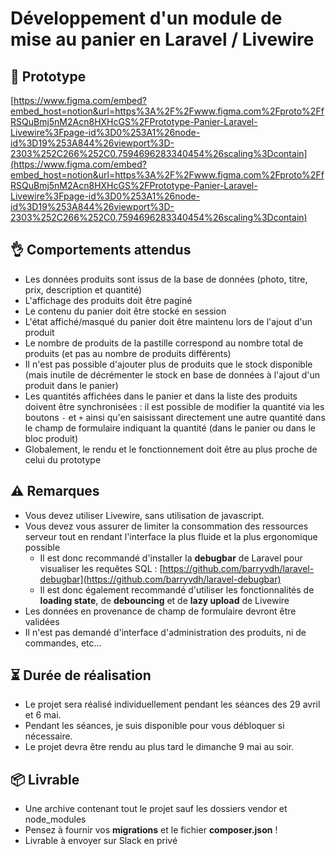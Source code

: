 # Développement d'un module de mise au panier en Laravel / Livewire

## 🔎 Prototype

[https://www.figma.com/embed?embed_host=notion&url=https%3A%2F%2Fwww.figma.com%2Fproto%2FfRSQuBmj5nM2Acn8HXHcGS%2FPrototype-Panier-Laravel-Livewire%3Fpage-id%3D0%253A1%26node-id%3D19%253A844%26viewport%3D-2303%252C266%252C0.7594696283340454%26scaling%3Dcontain](https://www.figma.com/embed?embed_host=notion&url=https%3A%2F%2Fwww.figma.com%2Fproto%2FfRSQuBmj5nM2Acn8HXHcGS%2FPrototype-Panier-Laravel-Livewire%3Fpage-id%3D0%253A1%26node-id%3D19%253A844%26viewport%3D-2303%252C266%252C0.7594696283340454%26scaling%3Dcontain)

## 👌 Comportements attendus

- Les données produits sont issus de la base de données (photo, titre, prix, description et quantité)
- L'affichage des produits doit être paginé
- Le contenu du panier doit être stocké en session
- L'état affiché/masqué du panier doit être maintenu lors de l'ajout d'un produit
- Le nombre de produits de la pastille correspond au nombre total de produits (et pas au nombre de produits différents)
- Il n'est pas possible d'ajouter plus de produits que le stock disponible (mais inutile de décrémenter le stock en base de données à l'ajout d'un produit dans le panier)
- Les quantités affichées dans le panier et dans la liste des produits doivent être synchronisées : il est possible de modifier la quantité via les boutons `-` et `+` ainsi qu'en saisissant directement une autre quantité dans le champ de formulaire indiquant la quantité (dans le panier ou dans le bloc produit)
- Globalement, le rendu et le fonctionnement doit être au plus proche de celui du prototype

## ⚠️ Remarques

- Vous devez utiliser Livewire, sans utilisation de javascript.
- Vous devez vous assurer de limiter la consommation des ressources serveur tout en rendant l'interface la plus fluide et la plus ergonomique possible
    - Il est donc recommandé d'installer la **debugbar** de Laravel pour visualiser les requêtes SQL : [https://github.com/barryvdh/laravel-debugbar](https://github.com/barryvdh/laravel-debugbar)
    - Il est donc également recommandé d'utiliser les fonctionnalités de **loading state**, de **debouncing** et de **lazy upload** de Livewire
- Les données en provenance de champ de formulaire devront être validées
- Il n'est pas demandé d'interface d'administration des produits, ni de commandes, etc...

## ⏳ Durée de réalisation

- Le projet sera réalisé individuellement pendant les séances des 29 avril et 6 mai.
- Pendant les séances, je suis disponible pour vous débloquer si nécessaire.
- Le projet devra être rendu au plus tard le dimanche 9 mai au soir.

## 📦 Livrable

- Une archive contenant tout le projet sauf les dossiers vendor et node_modules
- Pensez à fournir vos **migrations** et le fichier **composer.json** !
- Livrable à envoyer sur Slack en privé
